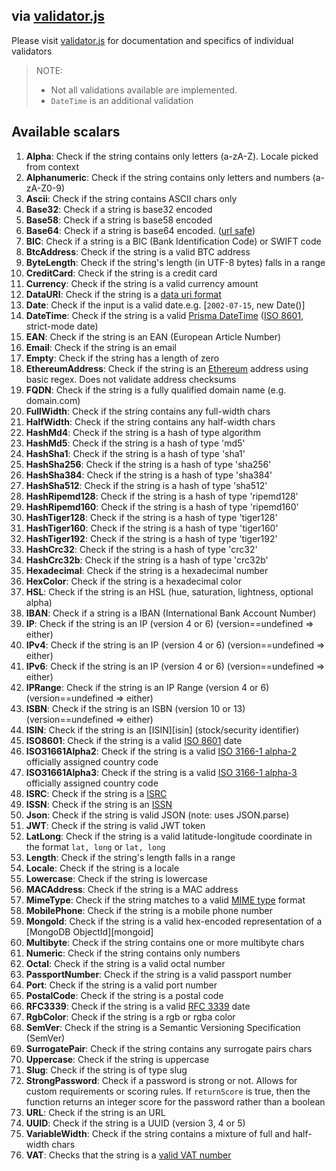 ## via [validator.js](https://github.com/validatorjs/validator.js#validators)

Please visit [validator.js](https://github.com/validatorjs/validator.js#validators) for documentation and specifics of individual validators

> NOTE:
>
> - Not all validations available are implemented.
> - `DateTime` is an additional validation

## Available scalars

1.  **Alpha**: Check if the string contains only letters (a-zA-Z). Locale picked from context
2.  **Alphanumeric**: Check if the string contains only letters and numbers (a-zA-Z0-9)
3.  **Ascii**: Check if the string contains ASCII chars only
4.  **Base32**: Check if a string is base32 encoded
5.  **Base58**: Check if a string is base58 encoded
6.  **Base64**: Check if a string is base64 encoded. ([url safe](https://base64.guru/standards/base64url))
7.  **BIC**: Check if a string is a BIC (Bank Identification Code) or SWIFT code
8.  **BtcAddress**: Check if the string is a valid BTC address
9.  **ByteLength**: Check if the string\'s length (in UTF-8 bytes) falls in a range
10. **CreditCard**: Check if the string is a credit card
11. **Currency**: Check if the string is a valid currency amount
12. **DataURI**: Check if the string is a [data uri format](https://developer.mozilla.org/en-US/docs/Web/HTTP/data_URIs)
13. **Date**: Check if the input is a valid date.e.g. [`2002-07-15`, new Date()]
14. **DateTime**: Check if the string is a valid [Prisma DateTime](https://www.prisma.io/docs/reference/api-reference/prisma-schema-reference#default-value-for-a-datetime) ([ISO 8601](https://en.wikipedia.org/wiki/ISO_8601), strict-mode date)
15. **EAN**: Check if the string is an EAN (European Article Number)
16. **Email**: Check if the string is an email
17. **Empty**: Check if the string has a length of zero
18. **EthereumAddress**: Check if the string is an [Ethereum](https://ethereum.org/) address using basic regex. Does not validate address checksums
19. **FQDN**: Check if the string is a fully qualified domain name (e.g. domain.com)
20. **FullWidth**: Check if the string contains any full-width chars
21. **HalfWidth**: Check if the string contains any half-width chars
22. **HashMd4**: Check if the string is a hash of type algorithm
23. **HashMd5**: Check if the string is a hash of type 'md5'
24. **HashSha1**: Check if the string is a hash of type 'sha1'
25. **HashSha256**: Check if the string is a hash of type 'sha256'
26. **HashSha384**: Check if the string is a hash of type 'sha384'
27. **HashSha512**: Check if the string is a hash of type 'sha512'
28. **HashRipemd128**: Check if the string is a hash of type 'ripemd128'
29. **HashRipemd160**: Check if the string is a hash of type 'ripemd160'
30. **HashTiger128**: Check if the string is a hash of type 'tiger128'
31. **HashTiger160**: Check if the string is a hash of type 'tiger160'
32. **HashTiger192**: Check if the string is a hash of type 'tiger192'
33. **HashCrc32**: Check if the string is a hash of type 'crc32'
34. **HashCrc32b**: Check if the string is a hash of type 'crc32b'
35. **Hexadecimal**: Check if the string is a hexadecimal number
36. **HexColor**: Check if the string is a hexadecimal color
37. **HSL**: Check if the string is an HSL (hue, saturation, lightness, optional alpha)
38. **IBAN**: Check if a string is a IBAN (International Bank Account Number)
39. **IP**: Check if the string is an IP (version 4 or 6) (version==undefined => either)
40. **IPv4**: Check if the string is an IP (version 4 or 6) (version==undefined => either)
41. **IPv6**: Check if the string is an IP (version 4 or 6) (version==undefined => either)
42. **IPRange**: Check if the string is an IP Range (version 4 or 6) (version==undefined => either)
43. **ISBN**: Check if the string is an ISBN (version 10 or 13) (version==undefined => either)
44. **ISIN**: Check if the string is an [ISIN][isin] (stock/security identifier)
45. **ISO8601**: Check if the string is a valid [ISO 8601](https://en.wikipedia.org/wiki/ISO_8601) date
46. **ISO31661Alpha2**: Check if the string is a valid [ISO 3166-1 alpha-2](https://en.wikipedia.org/wiki/ISO_3166-1_alpha-2) officially assigned country code
47. **ISO31661Alpha3**: Check if the string is a valid [ISO 3166-1 alpha-3](https://en.wikipedia.org/wiki/ISO_3166-1_alpha-3) officially assigned country code
48. **ISRC**: Check if the string is a [ISRC](https://en.wikipedia.org/wiki/International_Standard_Recording_Code)
49. **ISSN**: Check if the string is an [ISSN](https://en.wikipedia.org/wiki/International_Standard_Serial_Number)
50. **Json**: Check if the string is valid JSON (note: uses JSON.parse)
51. **JWT**: Check if the string is valid JWT token
52. **LatLong**: Check if the string is a valid latitude-longitude coordinate in the format `lat, long` or `lat, long`
53. **Length**: Check if the string's length falls in a range
54. **Locale**: Check if the string is a locale
55. **Lowercase**: Check if the string is lowercase
56. **MACAddress**: Check if the string is a MAC address
57. **MimeType**: Check if the string matches to a valid [MIME type](https://en.wikipedia.org/wiki/Media_type) format
58. **MobilePhone**: Check if the string is a mobile phone number
59. **MongoId**: Check if the string is a valid hex-encoded representation of a [MongoDB ObjectId][mongoid]
60. **Multibyte**: Check if the string contains one or more multibyte chars
61. **Numeric**: Check if the string contains only numbers
62. **Octal**: Check if the string is a valid octal number
63. **PassportNumber**: Check if the string is a valid passport number
64. **Port**: Check if the string is a valid port number
65. **PostalCode**: Check if the string is a postal code
66. **RFC3339**: Check if the string is a valid [RFC 3339](https://tools.ietf.org/html/rfc3339) date
67. **RgbColor**: Check if the string is a rgb or rgba color
68. **SemVer**: Check if the string is a Semantic Versioning Specification (SemVer)
69. **SurrogatePair**: Check if the string contains any surrogate pairs chars
70. **Uppercase**: Check if the string is uppercase
71. **Slug**: Check if the string is of type slug
72. **StrongPassword**: Check if a password is strong or not. Allows for custom requirements or scoring rules. If `returnScore` is true, then the function returns an integer score for the password rather than a boolean
73. **URL**: Check if the string is an URL
74. **UUID**: Check if the string is a UUID (version 3, 4 or 5)
75. **VariableWidth**: Check if the string contains a mixture of full and half-width chars
76. **VAT**: Checks that the string is a [valid VAT number](https://en.wikipedia.org/wiki/VAT_identification_number)
